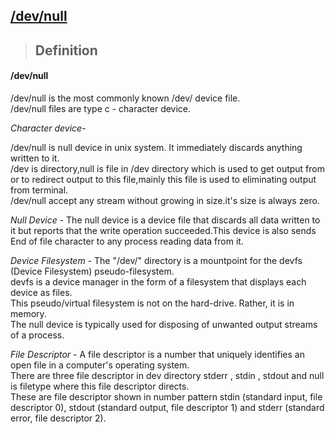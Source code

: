 ## [/dev/null](https://prayuja-teli.github.io/Blog/Filesystem)     

> ## Definition<br/>

#### /dev/null 

/dev/null is the most commonly known /dev/ device file.<br/>
/dev/null files are type c - character device.<br/>

*Character device*-

/dev/null is null device in unix system. It immediately discards anything written to it.<br/>
/dev is directory,null is file in /dev directory which is used to get output from or to redirect output to this file,mainly this file is used to eliminating output from terminal.<br/>
/dev/null accept any stream without growing in size.it's size is always zero.

*Null Device* - 
The null device is a device file that discards all data written to it but reports that the write operation succeeded.This device is also sends End of file character to any process reading data from it.<br/>

*Device Filesystem* -
The "/dev/" directory is a mountpoint for the devfs (Device Filesystem) pseudo-filesystem.<br/>
devfs is a device manager in the form of a filesystem that displays each device as files. <br/>
This pseudo/virtual filesystem is not on the hard-drive. Rather, it is in memory.<br/>
The null device is typically used for disposing of unwanted output streams of a process.<br/>

*File Descriptor* -
A file descriptor is a number that uniquely identifies an open file in a computer's operating system.<br/>
There are three file descriptor in dev directory stderr , stdin , stdout and null is filetype where this file descriptor directs.<br/>
These are file descriptor shown in number pattern stdin (standard input, file descriptor 0), stdout (standard output, file descriptor 1) and stderr (standard error, file descriptor 2).<br/>







